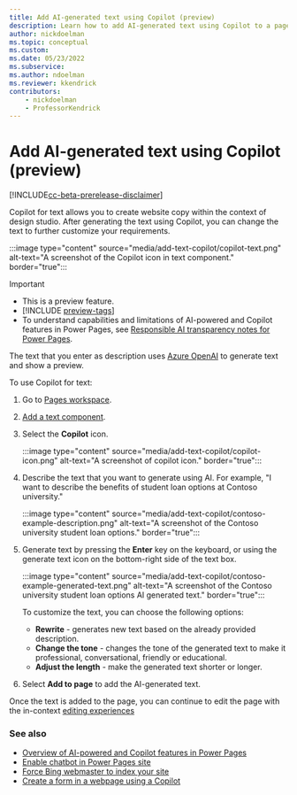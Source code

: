 ```yaml
---
title: Add AI-generated text using Copilot (preview)
description: Learn how to add AI-generated text using Copilot to a page in your Power Pages site.
author: nickdoelman
ms.topic: conceptual
ms.custom: 
ms.date: 05/23/2022
ms.subservice:
ms.author: ndoelman
ms.reviewer: kkendrick
contributors:
    - nickdoelman
    - ProfessorKendrick
---
```


# Add AI-generated text using Copilot (preview)

[!INCLUDE[cc-beta-prerelease-disclaimer](../includes/cc-beta-prerelease-disclaimer.md)]

Copilot for text allows you to create website copy within the context of design studio. After generating the text using Copilot, you can change the text to further customize your requirements.

:::image type="content" source="media/add-text-copilot/copilot-text.png" alt-text="A screenshot of the Copilot icon in text component." border="true":::

> [!IMPORTANT]
> - This is a preview feature.
> - [!INCLUDE [preview-tags](../includes/cc-preview-features-definition.md)]
> - To understand capabilities and limitations of AI-powered and Copilot features in Power Pages, see [Responsible AI transparency notes for Power Pages](../transparency-note.md).

The text that you enter as description uses [Azure OpenAI](/azure/cognitive-services/openai/overview) to generate text and show a preview.

To use Copilot for text:

1. Go to [Pages workspace](first-page.md).
1. [Add a text component](add-text.md).
1. Select the **Copilot** icon.

    :::image type="content" source="media/add-text-copilot/copilot-icon.png" alt-text="A screenshot of copilot icon." border="true":::

1. Describe the text that you want to generate using AI. For example, "I want to describe the benefits of student loan options at Contoso university."

    :::image type="content" source="media/add-text-copilot/contoso-example-description.png" alt-text="A screenshot of the Contoso university student loan options." border="true":::

1. Generate text by pressing the **Enter** key on the keyboard, or using the generate text icon on the bottom-right side of the text box.

    :::image type="content" source="media/add-text-copilot/contoso-example-generated-text.png" alt-text="A screenshot of the Contoso university student loan options AI generated text." border="true":::

    To customize the text, you can choose the following options:
    
    - **Rewrite** - generates new text based on the already provided description.
    - **Change the tone** - changes the tone of the generated text to make it professional, conversational, friendly or educational.
    - **Adjust the length** - make the generated text shorter or longer.

1. Select **Add to page** to add the AI-generated text.

Once the text is added to the page, you can continue to edit the page with the in-context [editing experiences](customize-pages.md)

### See also

- [Overview of AI-powered and Copilot features in Power Pages](../configure/ai-copilot-overview.md)
- [Enable chatbot in Power Pages site](enable-chatbot.md)
- [Force Bing webmaster to index your site](force-bing-index.md)
- [Create a form in a webpage using a Copilot](add-form-copilot.md)
